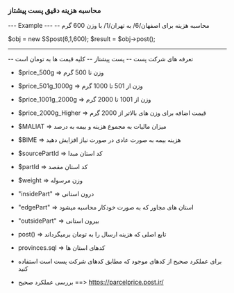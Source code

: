 ### محاسبه هزینه دقیق پست پیشتاز

--- Example ---
-- محاسبه هزینه برای اصفهان/6/ به تهران/1/ با وزن 600 گرم

  $obj = new SSpost(6,1,600);
  $result = $obj->post();

-----------------------------------------------------
 -- تعرفه های شرکت پست 
 -- پست پیشتاز --
 کلیه قیمت ها به تومان است
* $price_500g => وزن تا 500 گرم
* $price_501g_1000g => وزن از 501 تا 1000 گرم
* $price_1001g_2000g => وزن از 1001 تا 2000 گرم
* $price_2000g_Higher => قیمت اضافه برای وزن های بالاتر از 2000 گرم

* $MALIAT => میزان مالیات به مجموع هزینه و بیمه به درصد
* $BIME => هزینه بیمه به صورت عادی در صورت نیاز افزایش دهید

* $sourcePartId => کد استان مبدا
* $partId => کد استان مقصد
* $weight => وزن مرسوله

* "insidePart" => درون استانی
* "edgePart" => استان های مجاور که به صورت خودکار محاسبه میشود
* "outsidePart" => بیرون استانی

* post() => تابع اصلی که هزینه ارسال را به تومان برمیگرداند

* provinces.sql => کدهای استان ها
* برای عملکرد صحیح از کدهای موجود که مطابق کدهای شرکت پست است استفاده کنید
* بررسی عملکرد صحیح ==> https://parcelprice.post.ir/